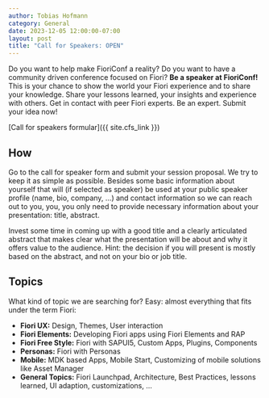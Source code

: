 ```yaml
---
author: Tobias Hofmann
category: General
date: 2023-12-05 12:00:00-07:00
layout: post
title: "Call for Speakers: OPEN"
---
```


Do you want to help make FioriConf a reality? Do you want to have a community driven conference focused on Fiori? **Be a speaker at FioriConf!** This is your chance to show the world your Fiori experience and to share your knowledge. Share your lessons learned, your insights and experience with others. Get in contact with peer Fiori experts. Be an expert. Submit your idea now!

[Call for speakers formular]({{ site.cfs_link }})


## How

Go to the call for speaker form and submit your session proposal. We try to keep it as simple as possible. Besides some basic information about yourself that will (if selected as speaker) be used at your public speaker profile (name, bio, company, ...) and contact information so we can reach out to you, you, you only need to provide necessary information about your presentation: title, abstract. 

Invest some time in coming up with a good title and a clearly articulated abstract that makes clear what the presentation will be about and why it offers value to the audience. Hint: the decision if you will present is mostly based on the abstract, and not on your bio or job title.

## Topics

What kind of topic we are searching for? Easy: almost everything that fits under the term Fiori:

- **Fiori UX:** Design, Themes, User interaction
- **Fiori Elements:** Developing Fiori apps using Fiori Elements and RAP
- **Fiori Free Style:** Fiori with SAPUI5, Custom Apps, Plugins, Components
- **Personas:** Fiori with Personas
- **Mobile:** MDK based Apps, Mobile Start, Customizing of mobile solutions like Asset Manager
- **General Topics:** Fiori Launchpad, Architecture, Best Practices, lessons learned, UI adaption, customizations, ...

